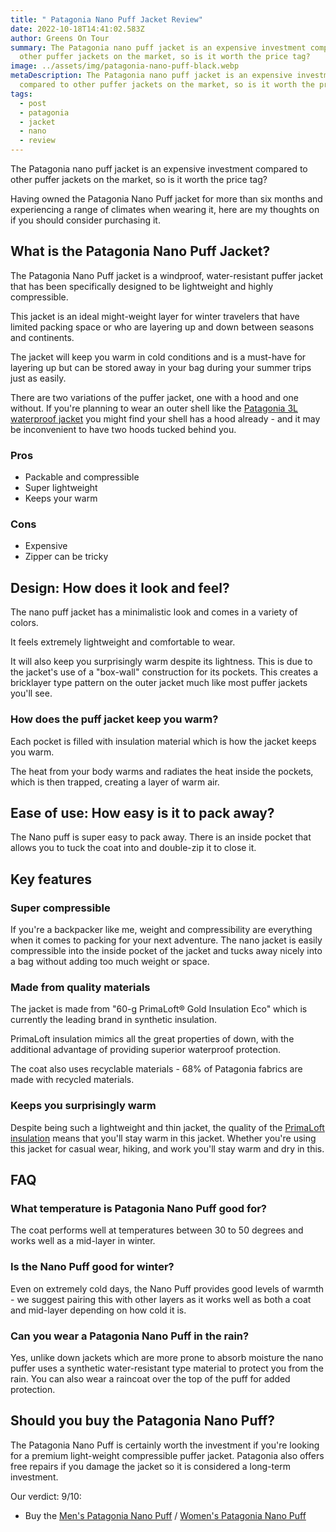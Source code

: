 ```yaml
---
title: " Patagonia Nano Puff Jacket Review"
date: 2022-10-18T14:41:02.583Z
author: Greens On Tour
summary: The Patagonia nano puff jacket is an expensive investment compared to
  other puffer jackets on the market, so is it worth the price tag?
image: ../assets/img/patagonia-nano-puff-black.webp
metaDescription: The Patagonia nano puff jacket is an expensive investment
  compared to other puffer jackets on the market, so is it worth the price tag?
tags:
  - post
  - patagonia
  - jacket
  - nano
  - review
---
```

The Patagonia nano puff jacket is an expensive investment compared to other puffer jackets on the market, so is it worth the price tag?

Having owned the Patagonia Nano Puff jacket for more than six months and experiencing a range of climates when wearing it, here are my thoughts on if you should consider purchasing it.

## What is the Patagonia Nano Puff Jacket?

The Patagonia Nano Puff jacket is a windproof, water-resistant puffer jacket that has been specifically designed to be lightweight and highly compressible.

This jacket is an ideal might-weight layer for winter travelers that have limited packing space or who are layering up and down between seasons and continents.

The jacket will keep you warm in cold conditions and is a must-have for layering up but can be stored away in your bag during your summer trips just as easily.

There are two variations of the puffer jacket, one with a hood and one without. If you're planning to wear an outer shell like the [Patagonia 3L waterproof jacket](https://www.greensontour.com/posts/patagonia-black-torrent-shell-3l-jacket-review/) you might find your shell has a hood already - and it may be inconvenient to have two hoods tucked behind you.

### Pros

* Packable and compressible
* Super lightweight
* Keeps your warm

### Cons

* Expensive
* Zipper can be tricky

## Design: How does it look and feel?

The nano puff jacket has a minimalistic look and comes in a variety of colors.

It feels extremely lightweight and comfortable to wear.

It will also keep you surprisingly warm despite its lightness. This is due to the jacket's use of a "box-wall" construction for its pockets. This creates a bricklayer type pattern on the outer jacket much like most puffer jackets you'll see.

### How does the puff jacket keep you warm?

Each pocket is filled with insulation material which is how the jacket keeps you warm.

The heat from your body warms and radiates the heat inside the pockets, which is then trapped, creating a layer of warm air.

## Ease of use: How easy is it to pack away?

The Nano puff is super easy to pack away. There is an inside pocket that allows you to tuck the coat into and double-zip it to close it.

## Key features

### Super compressible

If you're a backpacker like me, weight and compressibility are everything when it comes to packing for your next adventure. The nano jacket is easily compressible into the inside pocket of the jacket and tucks away nicely into a bag without adding too much weight or space.

### Made from quality materials

The jacket is made from "60-g PrimaLoft® Gold Insulation Eco" which is currently the leading brand in synthetic insulation.

PrimaLoft insulation mimics all the great properties of down, with the additional advantage of providing superior waterproof protection.

The coat also uses recyclable materials - 68% of Patagonia fabrics are made with recycled materials.

### Keeps you surprisingly warm

Despite being such a lightweight and thin jacket, the quality of the [PrimaLoft insulation](https://expertworldtravel.com/what-is-primaloft-insulation/) means that you'll stay warm in this jacket. Whether you're using this jacket for casual wear, hiking, and work you'll stay warm and dry in this.

## FAQ

### What temperature is Patagonia Nano Puff good for?

The coat performs well at temperatures between 30 to 50 degrees and works well as a mid-layer in winter.

### Is the Nano Puff good for winter?

Even on extremely cold days, the Nano Puff provides good levels of warmth - we suggest pairing this with other layers as it works well as both a coat and mid-layer depending on how cold it is.

### Can you wear a Patagonia Nano Puff in the rain?

Yes, unlike down jackets which are more prone to absorb moisture the nano puffer uses a synthetic water-resistant type material to protect you from the rain. You can also wear a raincoat over the top of the puff for added protection.

## Should you buy the Patagonia Nano Puff?

The Patagonia Nano Puff is certainly worth the investment if you're looking for a premium light-weight compressible puffer jacket. Patagonia also offers free repairs if you damage the jacket so it is considered a long-term investment.

Our verdict: 9/10:

* Buy the [Men's Patagonia Nano Puff](https://eu.patagonia.com/gb/en/product/mens-nano-puff-jacket/84212.html) / [Women's Patagonia Nano Puff](https://eu.patagonia.com/gb/en/product/womens-nano-puff-jacket/84217.html)